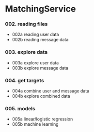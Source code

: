 # MatchingService

### 002. reading files
  - 002a reading user data
  - 002b reading message data

### 003. explore data
  - 003a explore user data
  - 003b explore message data
 
### 004. get targets
  - 004a combine user and message data
  - 004b explore combined data

### 005. models
  - 005a linear/logistic regression
  - 005b machine learning
    
